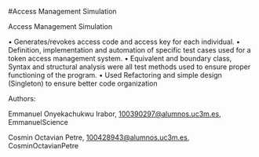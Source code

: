 #Access Management Simulation

Access Management Simulation

• Generates/revokes access code and access key for each individual.
• Definition, implementation and automation of specific test cases used for a
token access management system.
• Equivalent and boundary class, Syntax and structural analysis were all test
methods used to ensure proper functioning of the program.
• Used Refactoring and simple design (Singleton) to ensure better code
organization

Authors:

Emmanuel Onyekachukwu Irabor, 100390297@alumnos.uc3m.es, EmmanuelScience

Cosmin Octavian Petre, 100428943@alumnos.uc3m.es, CosminOctavianPetre
